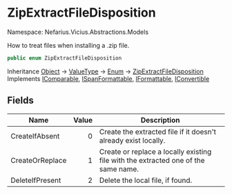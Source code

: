 # ZipExtractFileDisposition

Namespace: Nefarius.Vicius.Abstractions.Models

How to treat files when installing a .zip file.

```csharp
public enum ZipExtractFileDisposition
```

Inheritance [Object](https://docs.microsoft.com/en-us/dotnet/api/system.object) → [ValueType](https://docs.microsoft.com/en-us/dotnet/api/system.valuetype) → [Enum](https://docs.microsoft.com/en-us/dotnet/api/system.enum) → [ZipExtractFileDisposition](./nefarius.vicius.abstractions.models.zipextractfiledisposition.md)<br>
Implements [IComparable](https://docs.microsoft.com/en-us/dotnet/api/system.icomparable), [ISpanFormattable](https://docs.microsoft.com/en-us/dotnet/api/system.ispanformattable), [IFormattable](https://docs.microsoft.com/en-us/dotnet/api/system.iformattable), [IConvertible](https://docs.microsoft.com/en-us/dotnet/api/system.iconvertible)

## Fields

| Name | Value | Description |
| --- | --: | --- |
| CreateIfAbsent | 0 | Create the extracted file if it doesn't already exist locally. |
| CreateOrReplace | 1 | Create or replace a locally existing file with the extracted one of the same name. |
| DeleteIfPresent | 2 | Delete the local file, if found. |
